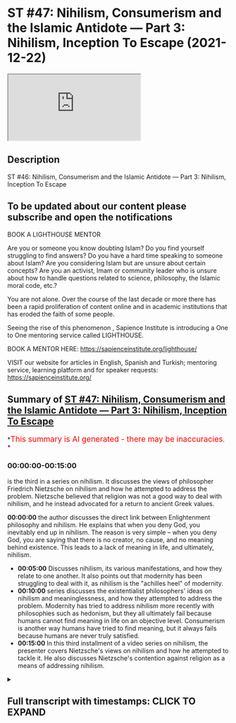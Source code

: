 # ST #47:  Nihilism, Consumerism and the Islamic Antidote — Part 3: Nihilism, Inception To Escape (2021-12-22)

<iframe loading='lazy' allow='autoplay' src='https://www.youtube.com/embed/iyDGNu1-lcU'></iframe>

## Description

ST #46:  Nihilism, Consumerism and the Islamic Antidote — Part 3: Nihilism, Inception To Escape

To be updated about our content please subscribe and open the notifications
----

BOOK A LIGHTHOUSE MENTOR

Are you or someone you know doubting Islam? Do you find yourself struggling to find answers?  Do you have a hard time speaking to someone about Islam?  Are you considering Islam but are unsure about certain concepts?  Are you an activist, Imam or community leader who is unsure about how to handle questions related to science, philosophy, the Islamic moral code, etc.?

You are not alone.  Over the course of the last decade or more there has been a rapid proliferation of content online and in academic institutions that has eroded the faith of some people.

Seeing the rise of  this phenomenon , Sapience Institute is introducing a One to One mentoring service called LIGHTHOUSE.

BOOK A MENTOR HERE: <https://sapienceinstitute.org/lighthouse/>

VISIT our website for articles in English, Spanish and Turkish; mentoring service, learning platform and for speaker requests: <https://sapienceinstitute.org/>

## Summary of [ST #47: Nihilism, Consumerism and the Islamic Antidote — Part 3: Nihilism, Inception To Escape](https://www.youtube.com/watch?v=iyDGNu1-lcU)

*<span style="color:red; font-size:125%">This summary is AI generated - there may be inaccuracies</span>. *

### <a onclick="modifyYTiframeseektime('0')">00:00:00-00:15:00</a>

 is the third in a series on nihilism. It discusses the views of philosopher Friedrich Nietzsche on nihilism and how he attempted to address the problem. Nietzsche believed that religion was not a good way to deal with nihilism, and he instead advocated for a return to ancient Greek values.

**<a onclick="modifyYTiframeseektime('0')">00:00:00</a>**  the author discusses the direct link between Enlightenment philosophy and nihilism. He explains that when you deny God, you inevitably end up in nihilism. The reason is very simple – when you deny God, you are saying that there is no creator, no cause, and no meaning behind existence. This leads to a lack of meaning in life, and ultimately, nihilism.

* **<a onclick="modifyYTiframeseektime('300')">00:05:00</a>** Discusses nihilism, its various manifestations, and how they relate to one another. It also points out that modernity has been struggling to deal with it, as nihilism is the "achilles heel" of modernity.
* **<a onclick="modifyYTiframeseektime('600')">00:10:00</a>**  series discusses the existentialist philosophers' ideas on nihilism and meaninglessness, and how they attempted to address the problem. Modernity has tried to address nihilism more recently with philosophies such as hedonism, but they all ultimately fail because humans cannot find meaning in life on an objective level. Consumerism is another way humans have tried to find meaning, but it always fails because humans are never truly satisfied.
* **<a onclick="modifyYTiframeseektime('900')">00:15:00</a>** In this third installment of a video series on nihilism, the presenter covers Nietzsche's views on nihilism and how he attempted to tackle it. He also discusses Nietzsche's contention against religion as a means of addressing nihilism.

<details><summary><h2>Full transcript with timestamps: CLICK TO EXPAND</h2></summary>

<a onclick="modifyYTiframeseektime('12')">0:00:12</a> assalamualaikum brothers and sisters  
<a onclick="modifyYTiframeseektime('14')">0:00:14</a> welcome back to the sapiens thoughts  
<a onclick="modifyYTiframeseektime('16')">0:00:16</a> video series where we're discussing  
<a onclick="modifyYTiframeseektime('18')">0:00:18</a> nihilism consumerism and the islamic  
<a onclick="modifyYTiframeseektime('20')">0:00:20</a> antidote to both  
<a onclick="modifyYTiframeseektime('23')">0:00:23</a> now in this episode we're going to look  
<a onclick="modifyYTiframeseektime('25')">0:00:25</a> at the direct link between  
<a onclick="modifyYTiframeseektime('28')">0:00:28</a> the ideas promoted by the enlightenment  
<a onclick="modifyYTiframeseektime('31')">0:00:31</a> philosophers and  
<a onclick="modifyYTiframeseektime('33')">0:00:33</a> nihilism so why is it the question we're  
<a onclick="modifyYTiframeseektime('36')">0:00:36</a> going to be addressing is why  
<a onclick="modifyYTiframeseektime('38')">0:00:38</a> does godlessness lead to nihilism why  
<a onclick="modifyYTiframeseektime('40')">0:00:40</a> does why is it the case that when you  
<a onclick="modifyYTiframeseektime('42')">0:00:42</a> deny god whatever worldview you may come  
<a onclick="modifyYTiframeseektime('46')">0:00:46</a> up with or follow but one which denies  
<a onclick="modifyYTiframeseektime('49')">0:00:49</a> a creator  
<a onclick="modifyYTiframeseektime('51')">0:00:51</a> why does that entail that you would  
<a onclick="modifyYTiframeseektime('53')">0:00:53</a> inevitably end up  
<a onclick="modifyYTiframeseektime('55')">0:00:55</a> in or with nihilism now the reason is  
<a onclick="modifyYTiframeseektime('59')">0:00:59</a> very simple  
<a onclick="modifyYTiframeseektime('60')">0:01:00</a> when you deny god  
<a onclick="modifyYTiframeseektime('62')">0:01:02</a> essentially what you're saying is that  
<a onclick="modifyYTiframeseektime('63')">0:01:03</a> there is no creator there is no cause  
<a onclick="modifyYTiframeseektime('66')">0:01:06</a> behind  
<a onclick="modifyYTiframeseektime('67')">0:01:07</a> the universe behind existence  
<a onclick="modifyYTiframeseektime('71')">0:01:11</a> and ultimately what you're essentially  
<a onclick="modifyYTiframeseektime('73')">0:01:13</a> saying therefore is that everything  
<a onclick="modifyYTiframeseektime('76')">0:01:16</a> that exists  
<a onclick="modifyYTiframeseektime('78')">0:01:18</a> the universe and everything within the  
<a onclick="modifyYTiframeseektime('80')">0:01:20</a> universe  
<a onclick="modifyYTiframeseektime('81')">0:01:21</a> is a result of  
<a onclick="modifyYTiframeseektime('84')">0:01:24</a> an accident just it's one big accident  
<a onclick="modifyYTiframeseektime('87')">0:01:27</a> essentially the universe and everything  
<a onclick="modifyYTiframeseektime('89')">0:01:29</a> that exists is one big accident because  
<a onclick="modifyYTiframeseektime('91')">0:01:31</a> there is no god there is no cause there  
<a onclick="modifyYTiframeseektime('93')">0:01:33</a> is no creator behind all of this now if  
<a onclick="modifyYTiframeseektime('95')">0:01:35</a> this is the case if everything is one  
<a onclick="modifyYTiframeseektime('97')">0:01:37</a> big accident that means  
<a onclick="modifyYTiframeseektime('99')">0:01:39</a> you and me us included are also just  
<a onclick="modifyYTiframeseektime('102')">0:01:42</a> accidents  
<a onclick="modifyYTiframeseektime('103')">0:01:43</a> everything is an accident and accidents  
<a onclick="modifyYTiframeseektime('106')">0:01:46</a> especially from a godless perspective  
<a onclick="modifyYTiframeseektime('108')">0:01:48</a> accidents don't have  
<a onclick="modifyYTiframeseektime('111')">0:01:51</a> a purpose an objective accidents just  
<a onclick="modifyYTiframeseektime('113')">0:01:53</a> happen  
<a onclick="modifyYTiframeseektime('114')">0:01:54</a> it's like when you spill milk well it's  
<a onclick="modifyYTiframeseektime('116')">0:01:56</a> just spilt milk obviously from an  
<a onclick="modifyYTiframeseektime('117')">0:01:57</a> islamic perspective we believe  
<a onclick="modifyYTiframeseektime('118')">0:01:58</a> everything has a reason behind it  
<a onclick="modifyYTiframeseektime('120')">0:02:00</a> however from a godless perspective it's  
<a onclick="modifyYTiframeseektime('122')">0:02:02</a> just an accident it means nothing  
<a onclick="modifyYTiframeseektime('125')">0:02:05</a> now  
<a onclick="modifyYTiframeseektime('126')">0:02:06</a> if you mean nothing and everything  
<a onclick="modifyYTiframeseektime('129')">0:02:09</a> around you means nothing that means  
<a onclick="modifyYTiframeseektime('130')">0:02:10</a> everything about your existence your  
<a onclick="modifyYTiframeseektime('132')">0:02:12</a> life means nothing there is no meaning  
<a onclick="modifyYTiframeseektime('134')">0:02:14</a> behind anything  
<a onclick="modifyYTiframeseektime('135')">0:02:15</a> so  
<a onclick="modifyYTiframeseektime('137')">0:02:17</a> ultimately  
<a onclick="modifyYTiframeseektime('138')">0:02:18</a> you have ended up with nihilism this is  
<a onclick="modifyYTiframeseektime('141')">0:02:21</a> nihilism everything is meaningless  
<a onclick="modifyYTiframeseektime('143')">0:02:23</a> life is meaningless your existence is  
<a onclick="modifyYTiframeseektime('145')">0:02:25</a> meaningless there is no purpose there is  
<a onclick="modifyYTiframeseektime('146')">0:02:26</a> no rhyme or reason behind your existence  
<a onclick="modifyYTiframeseektime('150')">0:02:30</a> now understanding this guys  
<a onclick="modifyYTiframeseektime('153')">0:02:33</a> let's look at this idea that was  
<a onclick="modifyYTiframeseektime('154')">0:02:34</a> proposed by the enlightenment  
<a onclick="modifyYTiframeseektime('156')">0:02:36</a> philosophers and thinkers that that of  
<a onclick="modifyYTiframeseektime('158')">0:02:38</a> progress worldly progress our objective  
<a onclick="modifyYTiframeseektime('161')">0:02:41</a> is to create a worldly paradise  
<a onclick="modifyYTiframeseektime('163')">0:02:43</a> now this is a very interesting  
<a onclick="modifyYTiframeseektime('166')">0:02:46</a> proposition  
<a onclick="modifyYTiframeseektime('167')">0:02:47</a> because on one end  
<a onclick="modifyYTiframeseektime('169')">0:02:49</a> this leads to nihilism because you're  
<a onclick="modifyYTiframeseektime('171')">0:02:51</a> turning away from god and we've seen how  
<a onclick="modifyYTiframeseektime('173')">0:02:53</a> that can lead to nihilism but on the  
<a onclick="modifyYTiframeseektime('175')">0:02:55</a> other end it also acts as a patch  
<a onclick="modifyYTiframeseektime('178')">0:02:58</a> a temporary fix  
<a onclick="modifyYTiframeseektime('180')">0:03:00</a> for that nihilism because  
<a onclick="modifyYTiframeseektime('182')">0:03:02</a> although you've proposed an idea which  
<a onclick="modifyYTiframeseektime('184')">0:03:04</a> takes people away from god  
<a onclick="modifyYTiframeseektime('186')">0:03:06</a> but the idea itself is giving human  
<a onclick="modifyYTiframeseektime('188')">0:03:08</a> beings a purpose  
<a onclick="modifyYTiframeseektime('190')">0:03:10</a> a goal which is to create a worldly  
<a onclick="modifyYTiframeseektime('192')">0:03:12</a> paradise so it's a very interesting  
<a onclick="modifyYTiframeseektime('195')">0:03:15</a> proposition and therefore it it sort of  
<a onclick="modifyYTiframeseektime('197')">0:03:17</a> patched that problem that people would  
<a onclick="modifyYTiframeseektime('199')">0:03:19</a> inevitably fall into and as the  
<a onclick="modifyYTiframeseektime('201')">0:03:21</a> centuries and decades went by and people  
<a onclick="modifyYTiframeseektime('203')">0:03:23</a> became more and more godless you know  
<a onclick="modifyYTiframeseektime('206')">0:03:26</a> more and more atheistic  
<a onclick="modifyYTiframeseektime('208')">0:03:28</a> in their thinking  
<a onclick="modifyYTiframeseektime('209')">0:03:29</a> in in what they followed  
<a onclick="modifyYTiframeseektime('211')">0:03:31</a> the more they experienced nihilism so  
<a onclick="modifyYTiframeseektime('214')">0:03:34</a> the problem of nihilism didn't go away  
<a onclick="modifyYTiframeseektime('216')">0:03:36</a> although it was patched by the  
<a onclick="modifyYTiframeseektime('217')">0:03:37</a> enlightenment thinkers it was still  
<a onclick="modifyYTiframeseektime('219')">0:03:39</a> there but the more people  
<a onclick="modifyYTiframeseektime('220')">0:03:40</a> moved away from god and as we mentioned  
<a onclick="modifyYTiframeseektime('222')">0:03:42</a> the enlightenment thinkers weren't  
<a onclick="modifyYTiframeseektime('223')">0:03:43</a> necessarily atheists they believed in  
<a onclick="modifyYTiframeseektime('225')">0:03:45</a> natural theology they believed in a  
<a onclick="modifyYTiframeseektime('227')">0:03:47</a> cause a creator out there you know that  
<a onclick="modifyYTiframeseektime('229')">0:03:49</a> created everything and ordered  
<a onclick="modifyYTiframeseektime('230')">0:03:50</a> everything however didn't follow you  
<a onclick="modifyYTiframeseektime('232')">0:03:52</a> know weren't the traditional theists if  
<a onclick="modifyYTiframeseektime('235')">0:03:55</a> you like  
<a onclick="modifyYTiframeseektime('236')">0:03:56</a> but as the decades went by they became  
<a onclick="modifyYTiframeseektime('238')">0:03:58</a> more people became more and more  
<a onclick="modifyYTiframeseektime('239')">0:03:59</a> atheistic and as they became more more  
<a onclick="modifyYTiframeseektime('241')">0:04:01</a> atheistic the more they felt more and  
<a onclick="modifyYTiframeseektime('243')">0:04:03</a> more into nihilism  
<a onclick="modifyYTiframeseektime('245')">0:04:05</a> so  
<a onclick="modifyYTiframeseektime('246')">0:04:06</a> understanding this  
<a onclick="modifyYTiframeseektime('249')">0:04:09</a> we need to now move on and really sort  
<a onclick="modifyYTiframeseektime('251')">0:04:11</a> of analyze nihilism we need to really  
<a onclick="modifyYTiframeseektime('253')">0:04:13</a> understand what is nihilism now let's go  
<a onclick="modifyYTiframeseektime('255')">0:04:15</a> by you know a dictionary definition to  
<a onclick="modifyYTiframeseektime('257')">0:04:17</a> start off with if you look at oxford  
<a onclick="modifyYTiframeseektime('258')">0:04:18</a> they state that the belief that life has  
<a onclick="modifyYTiframeseektime('260')">0:04:20</a> no meaning or purpose and that religious  
<a onclick="modifyYTiframeseektime('263')">0:04:23</a> and moral principles have no value  
<a onclick="modifyYTiframeseektime('266')">0:04:26</a> this is a sort of general definition if  
<a onclick="modifyYTiframeseektime('268')">0:04:28</a> we're to really sort of summarize this  
<a onclick="modifyYTiframeseektime('270')">0:04:30</a> and condense this down we can say  
<a onclick="modifyYTiframeseektime('271')">0:04:31</a> nihilism means  
<a onclick="modifyYTiframeseektime('273')">0:04:33</a> the absence of meaning there is no  
<a onclick="modifyYTiframeseektime('274')">0:04:34</a> meaning behind anything  
<a onclick="modifyYTiframeseektime('276')">0:04:36</a> now  
<a onclick="modifyYTiframeseektime('277')">0:04:37</a> donald a crosby in his book spectra of  
<a onclick="modifyYTiframeseektime('279')">0:04:39</a> the absurd which is a phenomenal book on  
<a onclick="modifyYTiframeseektime('281')">0:04:41</a> the topic of nihilism he breaks down  
<a onclick="modifyYTiframeseektime('283')">0:04:43</a> nihilism into five distinct categories  
<a onclick="modifyYTiframeseektime('286')">0:04:46</a> they are moral nihilism epistemological  
<a onclick="modifyYTiframeseektime('288')">0:04:48</a> nihilism cosmic nihilism existential  
<a onclick="modifyYTiframeseektime('290')">0:04:50</a> nihilism and political nihilism i want  
<a onclick="modifyYTiframeseektime('292')">0:04:52</a> to focus on the first four political  
<a onclick="modifyYTiframeseektime('294')">0:04:54</a> nihilism isn't really uh relevant to our  
<a onclick="modifyYTiframeseektime('296')">0:04:56</a> discussion here but  
<a onclick="modifyYTiframeseektime('298')">0:04:58</a> if we look at the first four moral  
<a onclick="modifyYTiframeseektime('299')">0:04:59</a> nihilism and just to give you a bit of  
<a onclick="modifyYTiframeseektime('301')">0:05:01</a> uh context to this moral nihilism is  
<a onclick="modifyYTiframeseektime('303')">0:05:03</a> referring to you know the point that  
<a onclick="modifyYTiframeseektime('305')">0:05:05</a> there is no objectivity behind morals  
<a onclick="modifyYTiframeseektime('307')">0:05:07</a> there is no truth behind morals  
<a onclick="modifyYTiframeseektime('309')">0:05:09</a> epistemological nihilism is that there  
<a onclick="modifyYTiframeseektime('312')">0:05:12</a> is  
<a onclick="modifyYTiframeseektime('312')">0:05:12</a> there are no  
<a onclick="modifyYTiframeseektime('314')">0:05:14</a> quote-unquote absolute truths or facts  
<a onclick="modifyYTiframeseektime('316')">0:05:16</a> it's there is no such thing so it's  
<a onclick="modifyYTiframeseektime('318')">0:05:18</a> linked to moral nihilism as well to a  
<a onclick="modifyYTiframeseektime('320')">0:05:20</a> degree and you'll notice all of these  
<a onclick="modifyYTiframeseektime('321')">0:05:21</a> categories do link to one another in  
<a onclick="modifyYTiframeseektime('323')">0:05:23</a> some way but they have their distinct  
<a onclick="modifyYTiframeseektime('326')">0:05:26</a> understanding too so  
<a onclick="modifyYTiframeseektime('327')">0:05:27</a> epistemological nihilism is that there  
<a onclick="modifyYTiframeseektime('329')">0:05:29</a> is no  
<a onclick="modifyYTiframeseektime('330')">0:05:30</a> what you call truth uh or there are no  
<a onclick="modifyYTiframeseektime('333')">0:05:33</a> facts it's it's all sort of subjective  
<a onclick="modifyYTiframeseektime('335')">0:05:35</a> and up to the individual as to determine  
<a onclick="modifyYTiframeseektime('337')">0:05:37</a> as to what they believe is true what  
<a onclick="modifyYTiframeseektime('339')">0:05:39</a> they believe is a fact  
<a onclick="modifyYTiframeseektime('341')">0:05:41</a> then you have cosmic nihilism which is  
<a onclick="modifyYTiframeseektime('342')">0:05:42</a> the understanding that there is no  
<a onclick="modifyYTiframeseektime('344')">0:05:44</a> intelligibility behind our cosmos our  
<a onclick="modifyYTiframeseektime('346')">0:05:46</a> universe you know that it's it's that  
<a onclick="modifyYTiframeseektime('349')">0:05:49</a> the universe and nature is indifferent  
<a onclick="modifyYTiframeseektime('351')">0:05:51</a> to us humans there is no rhyme or reason  
<a onclick="modifyYTiframeseektime('353')">0:05:53</a> no order behind our universe itself and  
<a onclick="modifyYTiframeseektime('355')">0:05:55</a> existential nihilism is more  
<a onclick="modifyYTiframeseektime('357')">0:05:57</a> specifically focused on the idea that  
<a onclick="modifyYTiframeseektime('359')">0:05:59</a> life itself  
<a onclick="modifyYTiframeseektime('361')">0:06:01</a> is meaningless that there is no meaning  
<a onclick="modifyYTiframeseektime('363')">0:06:03</a> or purpose behind our existence  
<a onclick="modifyYTiframeseektime('366')">0:06:06</a> now these are the sort of different  
<a onclick="modifyYTiframeseektime('367')">0:06:07</a> categories of nihilism  
<a onclick="modifyYTiframeseektime('369')">0:06:09</a> but what's very interesting is if you  
<a onclick="modifyYTiframeseektime('370')">0:06:10</a> really  
<a onclick="modifyYTiframeseektime('371')">0:06:11</a> think about them you realize that not  
<a onclick="modifyYTiframeseektime('373')">0:06:13</a> only are they linked to one another but  
<a onclick="modifyYTiframeseektime('374')">0:06:14</a> they all ultimately lead to a type of  
<a onclick="modifyYTiframeseektime('376')">0:06:16</a> existential nihilism that essentially  
<a onclick="modifyYTiframeseektime('378')">0:06:18</a> life itself is meaningless and in life  
<a onclick="modifyYTiframeseektime('381')">0:06:21</a> and our conscious life that we can think  
<a onclick="modifyYTiframeseektime('383')">0:06:23</a> about the world the the cosmos morals  
<a onclick="modifyYTiframeseektime('385')">0:06:25</a> ethics we are ethical beings you know  
<a onclick="modifyYTiframeseektime('388')">0:06:28</a> everything is meaningless so it all  
<a onclick="modifyYTiframeseektime('390')">0:06:30</a> boils down to this meaninglessness  
<a onclick="modifyYTiframeseektime('392')">0:06:32</a> everything is completely and utterly  
<a onclick="modifyYTiframeseektime('394')">0:06:34</a> meaningless now why is this a problem  
<a onclick="modifyYTiframeseektime('397')">0:06:37</a> one may ask well you know fine there is  
<a onclick="modifyYTiframeseektime('399')">0:06:39</a> no meaning behind our existence there's  
<a onclick="modifyYTiframeseektime('401')">0:06:41</a> no meaning behind anything morals ethics  
<a onclick="modifyYTiframeseektime('403')">0:06:43</a> the cosmos whatever there's no meaning  
<a onclick="modifyYTiframeseektime('405')">0:06:45</a> behind all of these things why is this a  
<a onclick="modifyYTiframeseektime('406')">0:06:46</a> problem  
<a onclick="modifyYTiframeseektime('407')">0:06:47</a> someone may ask this question well  
<a onclick="modifyYTiframeseektime('409')">0:06:49</a> essentially as human beings we are  
<a onclick="modifyYTiframeseektime('412')">0:06:52</a> meaning driven creatures  
<a onclick="modifyYTiframeseektime('414')">0:06:54</a> we seek meaning behind everything we see  
<a onclick="modifyYTiframeseektime('418')">0:06:58</a> everything through the lens of meaning  
<a onclick="modifyYTiframeseektime('420')">0:07:00</a> think about it for a second when you  
<a onclick="modifyYTiframeseektime('421')">0:07:01</a> wake up in the morning  
<a onclick="modifyYTiframeseektime('423')">0:07:03</a> and you get out of bed say at 9am monday  
<a onclick="modifyYTiframeseektime('426')">0:07:06</a> to friday it's for a reason there is a  
<a onclick="modifyYTiframeseektime('428')">0:07:08</a> purpose behind it there is meaning  
<a onclick="modifyYTiframeseektime('429')">0:07:09</a> behind you getting out of bed at 9 00 am  
<a onclick="modifyYTiframeseektime('431')">0:07:11</a> when you get to bed at 10 pm at night  
<a onclick="modifyYTiframeseektime('433')">0:07:13</a> there's a meaning behind that there's a  
<a onclick="modifyYTiframeseektime('435')">0:07:15</a> reason behind that there is a purpose  
<a onclick="modifyYTiframeseektime('436')">0:07:16</a> behind that and everything you do in  
<a onclick="modifyYTiframeseektime('439')">0:07:19</a> between from waking up to going to sleep  
<a onclick="modifyYTiframeseektime('441')">0:07:21</a> you do for a reason a purpose a meaning  
<a onclick="modifyYTiframeseektime('444')">0:07:24</a> our lives are ordered  
<a onclick="modifyYTiframeseektime('446')">0:07:26</a> via meaning  
<a onclick="modifyYTiframeseektime('448')">0:07:28</a> not only this when we look at the world  
<a onclick="modifyYTiframeseektime('450')">0:07:30</a> around us when we try to understand the  
<a onclick="modifyYTiframeseektime('452')">0:07:32</a> world around us we ascribe meaning to  
<a onclick="modifyYTiframeseektime('454')">0:07:34</a> the world we ascribe meaning to the  
<a onclick="modifyYTiframeseektime('456')">0:07:36</a> things around us we want to get to the  
<a onclick="modifyYTiframeseektime('458')">0:07:38</a> bottom of you know the  
<a onclick="modifyYTiframeseektime('460')">0:07:40</a> things understanding things the meaning  
<a onclick="modifyYTiframeseektime('462')">0:07:42</a> behind things that's what scientists do  
<a onclick="modifyYTiframeseektime('464')">0:07:44</a> all the time  
<a onclick="modifyYTiframeseektime('465')">0:07:45</a> seeking the meaning behind things the  
<a onclick="modifyYTiframeseektime('467')">0:07:47</a> purpose of things  
<a onclick="modifyYTiframeseektime('469')">0:07:49</a> not only this when we make things as  
<a onclick="modifyYTiframeseektime('472')">0:07:52</a> human beings when we produce things as  
<a onclick="modifyYTiframeseektime('474')">0:07:54</a> human beings which is natural to human  
<a onclick="modifyYTiframeseektime('475')">0:07:55</a> beings we do this we've been doing this  
<a onclick="modifyYTiframeseektime('477')">0:07:57</a> forever  
<a onclick="modifyYTiframeseektime('478')">0:07:58</a> we make things and design things with  
<a onclick="modifyYTiframeseektime('480')">0:08:00</a> purpose  
<a onclick="modifyYTiframeseektime('481')">0:08:01</a> for a reason things that have a meaning  
<a onclick="modifyYTiframeseektime('484')">0:08:04</a> so we're meaning driven creatures we  
<a onclick="modifyYTiframeseektime('486')">0:08:06</a> can't escape this and therefore it's  
<a onclick="modifyYTiframeseektime('488')">0:08:08</a> natural that we would  
<a onclick="modifyYTiframeseektime('490')">0:08:10</a> we would apply the same thinking to  
<a onclick="modifyYTiframeseektime('492')">0:08:12</a> ourselves well what is the meaning of my  
<a onclick="modifyYTiframeseektime('494')">0:08:14</a> existence what is the meaning of my life  
<a onclick="modifyYTiframeseektime('496')">0:08:16</a> what is the ultimate purpose to my life  
<a onclick="modifyYTiframeseektime('499')">0:08:19</a> this is a fundamental question and not  
<a onclick="modifyYTiframeseektime('501')">0:08:21</a> only is this an extremely important  
<a onclick="modifyYTiframeseektime('503')">0:08:23</a> question for human beings one we can't  
<a onclick="modifyYTiframeseektime('505')">0:08:25</a> run away from or escape  
<a onclick="modifyYTiframeseektime('506')">0:08:26</a> but it's a question that if unanswered  
<a onclick="modifyYTiframeseektime('509')">0:08:29</a> adequately  
<a onclick="modifyYTiframeseektime('510')">0:08:30</a> leads to a lot of despair a lot of  
<a onclick="modifyYTiframeseektime('513')">0:08:33</a> anxiety a lot of pain existential angst  
<a onclick="modifyYTiframeseektime('516')">0:08:36</a> as it was referred to by the  
<a onclick="modifyYTiframeseektime('518')">0:08:38</a> existentialist philosophers it we can't  
<a onclick="modifyYTiframeseektime('520')">0:08:40</a> it's not something you're like oh life  
<a onclick="modifyYTiframeseektime('522')">0:08:42</a> is meaningless  
<a onclick="modifyYTiframeseektime('524')">0:08:44</a> that's it i'm gonna sit there and do  
<a onclick="modifyYTiframeseektime('525')">0:08:45</a> nothing i'm okay with that i'm happy  
<a onclick="modifyYTiframeseektime('527')">0:08:47</a> about that you know it causes a lot of  
<a onclick="modifyYTiframeseektime('529')">0:08:49</a> pain it causes a lot of distress  
<a onclick="modifyYTiframeseektime('531')">0:08:51</a> and if you're someone that's experienced  
<a onclick="modifyYTiframeseektime('533')">0:08:53</a> this you know i'm someone that's  
<a onclick="modifyYTiframeseektime('534')">0:08:54</a> personally experienced this and it leads  
<a onclick="modifyYTiframeseektime('536')">0:08:56</a> to leads you to a very dark place  
<a onclick="modifyYTiframeseektime('539')">0:08:59</a> you know and to a place  
<a onclick="modifyYTiframeseektime('542')">0:09:02</a> that when you're there you can't think  
<a onclick="modifyYTiframeseektime('543')">0:09:03</a> about anything else you can't focus on  
<a onclick="modifyYTiframeseektime('545')">0:09:05</a> anything else you can't worry about  
<a onclick="modifyYTiframeseektime('546')">0:09:06</a> anything else everything else in life  
<a onclick="modifyYTiframeseektime('548')">0:09:08</a> that we assume to be what life is all  
<a onclick="modifyYTiframeseektime('550')">0:09:10</a> about normally becomes trivial  
<a onclick="modifyYTiframeseektime('553')">0:09:13</a> pointless  
<a onclick="modifyYTiframeseektime('554')">0:09:14</a> work eating  
<a onclick="modifyYTiframeseektime('556')">0:09:16</a> you know taking care of yourself family  
<a onclick="modifyYTiframeseektime('559')">0:09:19</a> all of these things become trivial when  
<a onclick="modifyYTiframeseektime('560')">0:09:20</a> you're really in the dark spot when you  
<a onclick="modifyYTiframeseektime('562')">0:09:22</a> don't know who you are when you really  
<a onclick="modifyYTiframeseektime('564')">0:09:24</a> engage that question so it's a  
<a onclick="modifyYTiframeseektime('565')">0:09:25</a> fundamental question it is a big problem  
<a onclick="modifyYTiframeseektime('567')">0:09:27</a> nihilism is a huge huge huge problem  
<a onclick="modifyYTiframeseektime('570')">0:09:30</a> now  
<a onclick="modifyYTiframeseektime('571')">0:09:31</a> how is how has modernity tried to deal  
<a onclick="modifyYTiframeseektime('574')">0:09:34</a> with nihilism this is another thing we  
<a onclick="modifyYTiframeseektime('575')">0:09:35</a> need to look at  
<a onclick="modifyYTiframeseektime('577')">0:09:37</a> now there's a couple of things that i'm  
<a onclick="modifyYTiframeseektime('578')">0:09:38</a> going to mention here but this is not an  
<a onclick="modifyYTiframeseektime('580')">0:09:40</a> exhaustive list by you know any stretch  
<a onclick="modifyYTiframeseektime('582')">0:09:42</a> however these are some of the key ways  
<a onclick="modifyYTiframeseektime('584')">0:09:44</a> that modernity has tried to deal with  
<a onclick="modifyYTiframeseektime('587')">0:09:47</a> nihilism which is a rampant problem i  
<a onclick="modifyYTiframeseektime('589')">0:09:49</a> would even call it the achilles heel of  
<a onclick="modifyYTiframeseektime('591')">0:09:51</a> modernity nihilism is the achilles heel  
<a onclick="modifyYTiframeseektime('593')">0:09:53</a> of modernity  
<a onclick="modifyYTiframeseektime('595')">0:09:55</a> now in the 19th century you are the  
<a onclick="modifyYTiframeseektime('596')">0:09:56</a> existentialist philosophers now these  
<a onclick="modifyYTiframeseektime('598')">0:09:58</a> were a group of philosophers that  
<a onclick="modifyYTiframeseektime('600')">0:10:00</a> focused on addressing these fundamental  
<a onclick="modifyYTiframeseektime('603')">0:10:03</a> questions that humans have in regards to  
<a onclick="modifyYTiframeseektime('604')">0:10:04</a> our existence  
<a onclick="modifyYTiframeseektime('606')">0:10:06</a> our purpose why are we here how we to  
<a onclick="modifyYTiframeseektime('608')">0:10:08</a> live how we to engage with the world  
<a onclick="modifyYTiframeseektime('610')">0:10:10</a> around us how we to understand the world  
<a onclick="modifyYTiframeseektime('612')">0:10:12</a> around us now these philosophers  
<a onclick="modifyYTiframeseektime('614')">0:10:14</a> included people like niche jean-paul  
<a onclick="modifyYTiframeseektime('616')">0:10:16</a> sartre albert camus kierkegaard and the  
<a onclick="modifyYTiframeseektime('619')">0:10:19</a> list goes on  
<a onclick="modifyYTiframeseektime('620')">0:10:20</a> and these philosophers try to address  
<a onclick="modifyYTiframeseektime('622')">0:10:22</a> this problem you have to now also  
<a onclick="modifyYTiframeseektime('624')">0:10:24</a> remember the context there  
<a onclick="modifyYTiframeseektime('625')">0:10:25</a> the world has experienced world war one  
<a onclick="modifyYTiframeseektime('628')">0:10:28</a> world war ii  
<a onclick="modifyYTiframeseektime('630')">0:10:30</a> therefore human beings have experienced  
<a onclick="modifyYTiframeseektime('633')">0:10:33</a> atrocities bloodshed corruption  
<a onclick="modifyYTiframeseektime('636')">0:10:36</a> you know a lot of evil people have  
<a onclick="modifyYTiframeseektime('638')">0:10:38</a> experienced  
<a onclick="modifyYTiframeseektime('640')">0:10:40</a> what they refer to as the irrational  
<a onclick="modifyYTiframeseektime('642')">0:10:42</a> aspects of nature of human beings  
<a onclick="modifyYTiframeseektime('645')">0:10:45</a> and this has further pushed people now  
<a onclick="modifyYTiframeseektime('647')">0:10:47</a> to a state of despair  
<a onclick="modifyYTiframeseektime('650')">0:10:50</a> and nihilism  
<a onclick="modifyYTiframeseektime('653')">0:10:53</a> and now and this is why the the  
<a onclick="modifyYTiframeseektime('655')">0:10:55</a> existentialist philosophers came really  
<a onclick="modifyYTiframeseektime('657')">0:10:57</a> popular at this time in history and they  
<a onclick="modifyYTiframeseektime('659')">0:10:59</a> try to address this problem of  
<a onclick="modifyYTiframeseektime('661')">0:11:01</a> meaninglessness how do we deal with it  
<a onclick="modifyYTiframeseektime('663')">0:11:03</a> unlike the new atheists today they were  
<a onclick="modifyYTiframeseektime('666')">0:11:06</a> actually people who really thought about  
<a onclick="modifyYTiframeseektime('667')">0:11:07</a> these questions and understood well  
<a onclick="modifyYTiframeseektime('669')">0:11:09</a> within the absence of god  
<a onclick="modifyYTiframeseektime('671')">0:11:11</a> there is no ultimate meaning to life  
<a onclick="modifyYTiframeseektime('673')">0:11:13</a> this is something you'll find common  
<a onclick="modifyYTiframeseektime('674')">0:11:14</a> amongst all of these these  
<a onclick="modifyYTiframeseektime('676')">0:11:16</a> existentialist thinkers and philosophers  
<a onclick="modifyYTiframeseektime('678')">0:11:18</a> most of them acknowledged that there is  
<a onclick="modifyYTiframeseektime('680')">0:11:20</a> no ultimate meaning to life they began  
<a onclick="modifyYTiframeseektime('682')">0:11:22</a> with that point and then they thought  
<a onclick="modifyYTiframeseektime('684')">0:11:24</a> okay now how do we  
<a onclick="modifyYTiframeseektime('685')">0:11:25</a> how do we remedy this this is what they  
<a onclick="modifyYTiframeseektime('687')">0:11:27</a> essentially try to do  
<a onclick="modifyYTiframeseektime('689')">0:11:29</a> now for example jean-paul sartre his  
<a onclick="modifyYTiframeseektime('691')">0:11:31</a> much of his writing is about taking  
<a onclick="modifyYTiframeseektime('693')">0:11:33</a> responsibility living a responsible life  
<a onclick="modifyYTiframeseektime('695')">0:11:35</a> and so on and so forth although life is  
<a onclick="modifyYTiframeseektime('697')">0:11:37</a> ultimately meaningless  
<a onclick="modifyYTiframeseektime('698')">0:11:38</a> so he tried to patch that problem  
<a onclick="modifyYTiframeseektime('703')">0:11:43</a> nietzsche tried to do something very  
<a onclick="modifyYTiframeseektime('704')">0:11:44</a> similar you know nietzsche's idea you  
<a onclick="modifyYTiframeseektime('706')">0:11:46</a> know he proposed this idea of the  
<a onclick="modifyYTiframeseektime('708')">0:11:48</a> ubermensch or the superman and we're  
<a onclick="modifyYTiframeseektime('710')">0:11:50</a> going to discuss this in a bit more  
<a onclick="modifyYTiframeseektime('711')">0:11:51</a> detail in a minute so i'm not going to  
<a onclick="modifyYTiframeseektime('713')">0:11:53</a> go into too much detail about that right  
<a onclick="modifyYTiframeseektime('714')">0:11:54</a> now but this was what he proposed and  
<a onclick="modifyYTiframeseektime('716')">0:11:56</a> again it was about creating your own  
<a onclick="modifyYTiframeseektime('717')">0:11:57</a> value creating your own meaning system  
<a onclick="modifyYTiframeseektime('719')">0:11:59</a> as a human being realizing that  
<a onclick="modifyYTiframeseektime('720')">0:12:00</a> ultimately there is no meaning to life  
<a onclick="modifyYTiframeseektime('722')">0:12:02</a> um camus on the other hand just talked  
<a onclick="modifyYTiframeseektime('725')">0:12:05</a> about the absurd what you refer to the  
<a onclick="modifyYTiframeseektime('726')">0:12:06</a> is the absurd which was that on one end  
<a onclick="modifyYTiframeseektime('728')">0:12:08</a> we have to acknowledge that without god  
<a onclick="modifyYTiframeseektime('731')">0:12:11</a> life is at bottom ultimately meaningless  
<a onclick="modifyYTiframeseektime('734')">0:12:14</a> and once you acknowledge this well  
<a onclick="modifyYTiframeseektime('735')">0:12:15</a> yet there's another problem which is  
<a onclick="modifyYTiframeseektime('737')">0:12:17</a> that man can't help but seek meaning so  
<a onclick="modifyYTiframeseektime('739')">0:12:19</a> now you you're in this place of  
<a onclick="modifyYTiframeseektime('741')">0:12:21</a> absurdity which is on one end  
<a onclick="modifyYTiframeseektime('744')">0:12:24</a> you understand that there is no ultimate  
<a onclick="modifyYTiframeseektime('746')">0:12:26</a> meaning to life but on the other end you  
<a onclick="modifyYTiframeseektime('747')">0:12:27</a> can't help but seek meaning and you're  
<a onclick="modifyYTiframeseektime('749')">0:12:29</a> between this struggle throughout your  
<a onclick="modifyYTiframeseektime('751')">0:12:31</a> life and you have to navigate this space  
<a onclick="modifyYTiframeseektime('752')">0:12:32</a> essentially so this is how how they  
<a onclick="modifyYTiframeseektime('755')">0:12:35</a> would so try to tackle this issue of  
<a onclick="modifyYTiframeseektime('757')">0:12:37</a> nihilism but ultimately what they were  
<a onclick="modifyYTiframeseektime('759')">0:12:39</a> doing  
<a onclick="modifyYTiframeseektime('760')">0:12:40</a> is  
<a onclick="modifyYTiframeseektime('761')">0:12:41</a> they were just  
<a onclick="modifyYTiframeseektime('763')">0:12:43</a> making things up  
<a onclick="modifyYTiframeseektime('764')">0:12:44</a> in a crude way if i was to summarize  
<a onclick="modifyYTiframeseektime('766')">0:12:46</a> this they were literally making up  
<a onclick="modifyYTiframeseektime('769')">0:12:49</a> things  
<a onclick="modifyYTiframeseektime('770')">0:12:50</a> to  
<a onclick="modifyYTiframeseektime('770')">0:12:50</a> plug this hole which they acknowledged  
<a onclick="modifyYTiframeseektime('772')">0:12:52</a> which was life is ultimately meaningless  
<a onclick="modifyYTiframeseektime('774')">0:12:54</a> so they had no answers to this question  
<a onclick="modifyYTiframeseektime('776')">0:12:56</a> all they were saying is what you can do  
<a onclick="modifyYTiframeseektime('777')">0:12:57</a> is you can make up an objective for  
<a onclick="modifyYTiframeseektime('779')">0:12:59</a> yourself  
<a onclick="modifyYTiframeseektime('780')">0:13:00</a> a something that's more virtuous and  
<a onclick="modifyYTiframeseektime('783')">0:13:03</a> something that has some ethical drive to  
<a onclick="modifyYTiframeseektime('785')">0:13:05</a> it you know that you are to have a  
<a onclick="modifyYTiframeseektime('786')">0:13:06</a> higher value system you have to be a  
<a onclick="modifyYTiframeseektime('788')">0:13:08</a> responsible human being take care of  
<a onclick="modifyYTiframeseektime('789')">0:13:09</a> others but give make up your own meaning  
<a onclick="modifyYTiframeseektime('792')">0:13:12</a> and they try to also suggest that this  
<a onclick="modifyYTiframeseektime('794')">0:13:14</a> was  
<a onclick="modifyYTiframeseektime('794')">0:13:14</a> in some way somehow  
<a onclick="modifyYTiframeseektime('797')">0:13:17</a> you know um  
<a onclick="modifyYTiframeseektime('799')">0:13:19</a> a meaningful thing to do now on one  
<a onclick="modifyYTiframeseektime('801')">0:13:21</a> level you can understand what they did  
<a onclick="modifyYTiframeseektime('802')">0:13:22</a> and you can respect this and you can  
<a onclick="modifyYTiframeseektime('804')">0:13:24</a> really sort of commend them for this  
<a onclick="modifyYTiframeseektime('806')">0:13:26</a> but on another level you have to realize  
<a onclick="modifyYTiframeseektime('808')">0:13:28</a> and acknowledge that this is not really  
<a onclick="modifyYTiframeseektime('810')">0:13:30</a> addressing the problem because all one  
<a onclick="modifyYTiframeseektime('812')">0:13:32</a> has to do is  
<a onclick="modifyYTiframeseektime('813')">0:13:33</a> sit down and think to themselves you  
<a onclick="modifyYTiframeseektime('814')">0:13:34</a> know what as good as this sounds  
<a onclick="modifyYTiframeseektime('816')">0:13:36</a> this is nothing short of lying to myself  
<a onclick="modifyYTiframeseektime('818')">0:13:38</a> i'm just making this up this ultimately  
<a onclick="modifyYTiframeseektime('820')">0:13:40</a> means nothing  
<a onclick="modifyYTiframeseektime('821')">0:13:41</a> ultimately it means nothing because  
<a onclick="modifyYTiframeseektime('823')">0:13:43</a> ultimately my life life at bottom has no  
<a onclick="modifyYTiframeseektime('825')">0:13:45</a> meaning or purpose so that was one way  
<a onclick="modifyYTiframeseektime('827')">0:13:47</a> they tried to address  
<a onclick="modifyYTiframeseektime('829')">0:13:49</a> you know modernity has tried to address  
<a onclick="modifyYTiframeseektime('831')">0:13:51</a> nihilism more recently we've had other  
<a onclick="modifyYTiframeseektime('834')">0:13:54</a> philosophies world views ways of looking  
<a onclick="modifyYTiframeseektime('836')">0:13:56</a> at life you can say such as hedonism  
<a onclick="modifyYTiframeseektime('839')">0:13:59</a> which is the idea just go do whatever  
<a onclick="modifyYTiframeseektime('840')">0:14:00</a> you want the yolo mentality enjoy  
<a onclick="modifyYTiframeseektime('842')">0:14:02</a> yourself have fun go out there express  
<a onclick="modifyYTiframeseektime('845')">0:14:05</a> yourself fulfill your desires you know  
<a onclick="modifyYTiframeseektime('848')">0:14:08</a> just just enjoy yourself and that is the  
<a onclick="modifyYTiframeseektime('850')">0:14:10</a> meaning of life and people have engaged  
<a onclick="modifyYTiframeseektime('852')">0:14:12</a> in this and people are engaging in this  
<a onclick="modifyYTiframeseektime('853')">0:14:13</a> to many different levels today you know  
<a onclick="modifyYTiframeseektime('856')">0:14:16</a> however this is not solving the problem  
<a onclick="modifyYTiframeseektime('858')">0:14:18</a> because we see time and again people  
<a onclick="modifyYTiframeseektime('860')">0:14:20</a> that have a lot of wealth have a lot of  
<a onclick="modifyYTiframeseektime('862')">0:14:22</a> disposable income money  
<a onclick="modifyYTiframeseektime('864')">0:14:24</a> they go and they buy loads of expensive  
<a onclick="modifyYTiframeseektime('866')">0:14:26</a> things go enjoy themselves you know  
<a onclick="modifyYTiframeseektime('868')">0:14:28</a> fulfill their desires to the max however  
<a onclick="modifyYTiframeseektime('871')">0:14:31</a> they still  
<a onclick="modifyYTiframeseektime('872')">0:14:32</a> are not satisfied and truly happy on a  
<a onclick="modifyYTiframeseektime('874')">0:14:34</a> deep  
<a onclick="modifyYTiframeseektime('875')">0:14:35</a> level there's still something missing  
<a onclick="modifyYTiframeseektime('877')">0:14:37</a> you know how many times do we hear of  
<a onclick="modifyYTiframeseektime('879')">0:14:39</a> actors committing suicide you know or  
<a onclick="modifyYTiframeseektime('881')">0:14:41</a> really rich and affluent people  
<a onclick="modifyYTiframeseektime('884')">0:14:44</a> suffering from depression and anxiety  
<a onclick="modifyYTiframeseektime('886')">0:14:46</a> time and again we see these stories over  
<a onclick="modifyYTiframeseektime('888')">0:14:48</a> and over again  
<a onclick="modifyYTiframeseektime('890')">0:14:50</a> another way is consumerism  
<a onclick="modifyYTiframeseektime('892')">0:14:52</a> and we're going to go into a lot more  
<a onclick="modifyYTiframeseektime('893')">0:14:53</a> detail here with consumerism later on in  
<a onclick="modifyYTiframeseektime('895')">0:14:55</a> this video series but consumerism is  
<a onclick="modifyYTiframeseektime('898')">0:14:58</a> another way  
<a onclick="modifyYTiframeseektime('899')">0:14:59</a> which human beings have tried to deal  
<a onclick="modifyYTiframeseektime('902')">0:15:02</a> with the problem of nihilism well life  
<a onclick="modifyYTiframeseektime('904')">0:15:04</a> is meaningless  
<a onclick="modifyYTiframeseektime('905')">0:15:05</a> maybe i'm going to find meaning through  
<a onclick="modifyYTiframeseektime('907')">0:15:07</a> material possessions i go buy more  
<a onclick="modifyYTiframeseektime('908')">0:15:08</a> things it gives meaning to my life and  
<a onclick="modifyYTiframeseektime('911')">0:15:11</a> this is something that's been pushed and  
<a onclick="modifyYTiframeseektime('912')">0:15:12</a> promoted by uh you know the people that  
<a onclick="modifyYTiframeseektime('916')">0:15:16</a> are running these systems if you like  
<a onclick="modifyYTiframeseektime('918')">0:15:18</a> you know because this you know it's like  
<a onclick="modifyYTiframeseektime('919')">0:15:19</a> killing two birds with one stone on one  
<a onclick="modifyYTiframeseektime('921')">0:15:21</a> end is something that's going to lead to  
<a onclick="modifyYTiframeseektime('924')">0:15:24</a> exponential economic growth is going to  
<a onclick="modifyYTiframeseektime('925')">0:15:25</a> lead to us attaining paradise on earth  
<a onclick="modifyYTiframeseektime('927')">0:15:27</a> and at the same time it may just you  
<a onclick="modifyYTiframeseektime('928')">0:15:28</a> know if it helps fill a void of a human  
<a onclick="modifyYTiframeseektime('930')">0:15:30</a> being of emptiness and meaninglessness  
<a onclick="modifyYTiframeseektime('932')">0:15:32</a> then so be it you know  
<a onclick="modifyYTiframeseektime('934')">0:15:34</a> the other way is different types of  
<a onclick="modifyYTiframeseektime('935')">0:15:35</a> escapism  
<a onclick="modifyYTiframeseektime('937')">0:15:37</a> drugs is a very common thing alcohol  
<a onclick="modifyYTiframeseektime('939')">0:15:39</a> abuse and more recently with the youth  
<a onclick="modifyYTiframeseektime('942')">0:15:42</a> gaming you know people are choosing to  
<a onclick="modifyYTiframeseektime('944')">0:15:44</a> lose themselves on this in this in this  
<a onclick="modifyYTiframeseektime('946')">0:15:46</a> digital sphere  
<a onclick="modifyYTiframeseektime('947')">0:15:47</a> spending hours a day playing games and  
<a onclick="modifyYTiframeseektime('950')">0:15:50</a> it's very interesting the games are  
<a onclick="modifyYTiframeseektime('951')">0:15:51</a> designed there are levels in the game  
<a onclick="modifyYTiframeseektime('953')">0:15:53</a> right you have a purpose an objective in  
<a onclick="modifyYTiframeseektime('955')">0:15:55</a> a game your character has an objective  
<a onclick="modifyYTiframeseektime('957')">0:15:57</a> you have to overcome and conquer each  
<a onclick="modifyYTiframeseektime('959')">0:15:59</a> level and move on to the next level and  
<a onclick="modifyYTiframeseektime('961')">0:16:01</a> you have this sense of responsibility  
<a onclick="modifyYTiframeseektime('963')">0:16:03</a> and meaning that's given to you in this  
<a onclick="modifyYTiframeseektime('964')">0:16:04</a> digital space  
<a onclick="modifyYTiframeseektime('966')">0:16:06</a> but it's unfortunate that people are  
<a onclick="modifyYTiframeseektime('968')">0:16:08</a> choosing to lose themselves in these  
<a onclick="modifyYTiframeseektime('969')">0:16:09</a> games because that's not reality you  
<a onclick="modifyYTiframeseektime('971')">0:16:11</a> know people especially the young people  
<a onclick="modifyYTiframeseektime('973')">0:16:13</a> are completely cutting off from the real  
<a onclick="modifyYTiframeseektime('974')">0:16:14</a> world and taking responsibility for  
<a onclick="modifyYTiframeseektime('976')">0:16:16</a> their lives and things going on around  
<a onclick="modifyYTiframeseektime('978')">0:16:18</a> them so these are the ways these are the  
<a onclick="modifyYTiframeseektime('980')">0:16:20</a> failed ways that  
<a onclick="modifyYTiframeseektime('983')">0:16:23</a> modernity has tried to deal with or  
<a onclick="modifyYTiframeseektime('985')">0:16:25</a> tackle the problem of nihilism but at  
<a onclick="modifyYTiframeseektime('987')">0:16:27</a> bottom you cannot run away from or  
<a onclick="modifyYTiframeseektime('990')">0:16:30</a> escape nihilism if you continue to deny  
<a onclick="modifyYTiframeseektime('993')">0:16:33</a> god that is the key point here you can  
<a onclick="modifyYTiframeseektime('995')">0:16:35</a> try finding patches you could try to  
<a onclick="modifyYTiframeseektime('997')">0:16:37</a> come up with some fancy you know  
<a onclick="modifyYTiframeseektime('1000')">0:16:40</a> you know deep sounding philosophies and  
<a onclick="modifyYTiframeseektime('1002')">0:16:42</a> ideas but fundamentally you're still not  
<a onclick="modifyYTiframeseektime('1005')">0:16:45</a> going to be able to escape this problem  
<a onclick="modifyYTiframeseektime('1007')">0:16:47</a> so in the next video brothers and  
<a onclick="modifyYTiframeseektime('1009')">0:16:49</a> sisters we're going to be  
<a onclick="modifyYTiframeseektime('1010')">0:16:50</a> addressing or looking into nihilism a  
<a onclick="modifyYTiframeseektime('1012')">0:16:52</a> little bit more deeply in particular  
<a onclick="modifyYTiframeseektime('1014')">0:16:54</a> nietzsche's specific views in regards to  
<a onclick="modifyYTiframeseektime('1016')">0:16:56</a> nihilism and how he tried to tackle it  
<a onclick="modifyYTiframeseektime('1018')">0:16:58</a> and what his contentions were against  
<a onclick="modifyYTiframeseektime('1021')">0:17:01</a> religion and the religious answer to  
<a onclick="modifyYTiframeseektime('1022')">0:17:02</a> nihilism  
<a onclick="modifyYTiframeseektime('1024')">0:17:04</a> so yeah i'll leave you guys with this  
<a onclick="modifyYTiframeseektime('1026')">0:17:06</a> let me know your thoughts in the  
<a onclick="modifyYTiframeseektime('1027')">0:17:07</a> comments section below and i'll see you  
<a onclick="modifyYTiframeseektime('1028')">0:17:08</a> guys next time assalamu alaikum  
</details>
